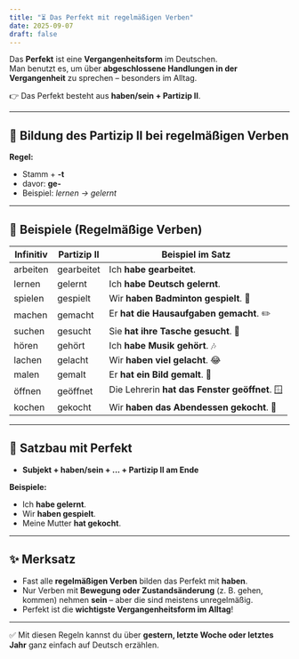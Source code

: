```yaml
---
title: "⏳ Das Perfekt mit regelmäßigen Verben"
date: 2025-09-07
draft: false
---
```


 

Das **Perfekt** ist eine **Vergangenheitsform** im Deutschen.  
Man benutzt es, um über **abgeschlossene Handlungen in der Vergangenheit** zu sprechen – besonders im Alltag.  

👉 Das Perfekt besteht aus **haben/sein + Partizip II**.  

---

## 🔑 Bildung des Partizip II bei regelmäßigen Verben  

**Regel:**  
- Stamm + **-t**  
- davor: **ge-**  
- Beispiel: *lernen → gelernt*  

---

## 🧩 Beispiele (Regelmäßige Verben)  

| Infinitiv   | Partizip II   | Beispiel im Satz |
|-------------|---------------|------------------|
| arbeiten    | gearbeitet    | Ich **habe gearbeitet**. |
| lernen      | gelernt       | Ich **habe Deutsch gelernt**. |
| spielen     | gespielt      | Wir **haben Badminton gespielt**. 🏸 |
| machen      | gemacht       | Er **hat die Hausaufgaben gemacht**. ✏️ |
| suchen      | gesucht       | Sie **hat ihre Tasche gesucht**. 🎒 |
| hören       | gehört        | Ich **habe Musik gehört**. 🎶 |
| lachen      | gelacht       | Wir **haben viel gelacht**. 😂 |
| malen       | gemalt        | Er **hat ein Bild gemalt**. 🎨 |
| öffnen      | geöffnet      | Die Lehrerin **hat das Fenster geöffnet**. 🪟 |
| kochen      | gekocht       | Wir **haben das Abendessen gekocht**. 🍲 |

---

## 📝 Satzbau mit Perfekt  

- **Subjekt + haben/sein + ... + Partizip II am Ende**  

**Beispiele:**  
- Ich **habe gelernt**.  
- Wir **haben gespielt**.  
- Meine Mutter **hat gekocht**.  

---

## ✨ Merksatz  

- Fast alle **regelmäßigen Verben** bilden das Perfekt mit **haben**.  
- Nur Verben mit **Bewegung oder Zustandsänderung** (z. B. gehen, kommen) nehmen **sein** – aber die sind meistens unregelmäßig.  
- Perfekt ist die **wichtigste Vergangenheitsform im Alltag**!  

---

✅ Mit diesen Regeln kannst du über **gestern, letzte Woche oder letztes Jahr** ganz einfach auf Deutsch erzählen.  

